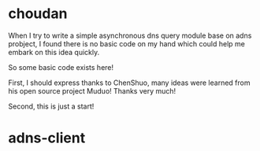 # choudan
When I try to write a simple asynchronous dns query module base on adns probject,
I found there is no basic code on my hand which could help me embark on this idea
quickly.

So some basic code exists here!

First, I should express thanks to ChenShuo, many ideas were learned from his open source
project Muduo! Thanks very much!

Second, this is just a start! 

# adns-client

